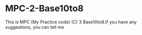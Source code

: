 # MPC-2-Base10to8
This is MPC (My Practice code) (C) 3 Base10to8.If you have any suggestions, you can tell me
